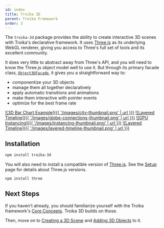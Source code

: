 ```yaml
---
id: index
title: Troika 3D
parent: Troika Framework
order: 3
---
```


The `troika-3d` package provides the ability to create interactive 3D scenes with Troika's declarative framework. It uses [Three.js](https://threejs.org) as its underlying WebGL renderer, giving you access to Three's full set of tools and its excellent community.

It does very little to abstract away from Three's API, and you will need to know the Three.js object model well to use it. But through its primary facade class, [`Object3DFacade`](./objects.md#object3dfacade), it gives you a straightforward way to:

- componentize your 3D objects
- manage them all together declaratively
- apply automatic transitions and animations
- make them interactive with pointer events
- optimize for the best frame rate

[![3D Bar Chart Example]({{ '/images/city-thumbnail.png' | url }})](https://troika-examples.netlify.com/#citygrid)
[![Layered Timeline]({{ '/images/globe-connections-thumbnail.png' | url }})](https://troika-examples.netlify.app/#globeConnections)
[![GPU Instancing]({{ '/images/instancing-thumbnail.png' | url }})](https://troika-examples.netlify.com/#instanceable)
[![Layered Timeline]({{ '/images/layered-timeline-thumbnail.png' | url }})](https://twitter.com/lojjic/status/1357102689210019844)


## Installation

```sh
npm install troika-3d
```

You will also need to install a compatible version of [Three.js](https://threejs.org). See the [Setup](../getting-started/setup.md#threejs) page for details about Three.js versions.

```sh
npm install three
```


## Next Steps

If you haven't already, you should familiarize yourself with the Troika framework's [Core Concepts](../troika-core/facades.md). Troika 3D builds on those.

Then, move on to [Creating a 3D Scene](./scenes.md) and [Adding 3D Objects](./objects.md) to it.
